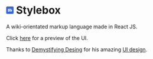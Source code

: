 # <img src="/src/assets/stylebox/logo.svg" alt="Logo" width="20"/> Stylebox
A wiki-orientated markup language made in React JS.

Click [here](https://zhyov.github.io/Stylebox/) for a preview of the UI.

Thanks to [Demystifying Desing](https://www.youtube.com/@DemystifyingDesign) for his amazing [UI design](https://www.youtube.com/watch?v=dGeH3FflBWA).
